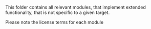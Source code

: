 This folder contains all relevant modules, that implement extended functionality, that is not specific
to a given target.

Please note the license terms for each module
